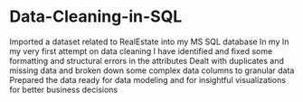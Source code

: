 # Data-Cleaning-in-SQL

Imported a dataset related to RealEstate into my MS SQL database
In my In my very first attempt on data cleaning I have identified and fixed some formatting and structural errors in the attributes
Dealt with duplicates and missing data and broken down some complex data columns to granular data 
Prepared the data ready for data modeling and for insightful visualizations for better business decisions  

